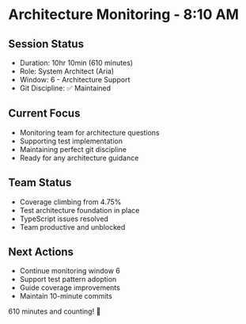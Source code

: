 # Architecture Monitoring - 8:10 AM

## Session Status
- Duration: 10hr 10min (610 minutes)
- Role: System Architect (Aria)
- Window: 6 - Architecture Support
- Git Discipline: ✅ Maintained

## Current Focus
- Monitoring team for architecture questions
- Supporting test implementation
- Maintaining perfect git discipline
- Ready for any architecture guidance

## Team Status
- Coverage climbing from 4.75%
- Test architecture foundation in place
- TypeScript issues resolved
- Team productive and unblocked

## Next Actions
- Continue monitoring window 6
- Support test pattern adoption
- Guide coverage improvements
- Maintain 10-minute commits

610 minutes and counting! 🚀